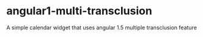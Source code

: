 # angular1-multi-transclusion
A simple calendar widget that uses angular 1.5 multiple transclusion feature
